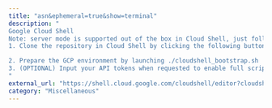 ```yaml
---
title: "asn&ephemeral=true&show=terminal"
description: "
Google Cloud Shell
Note: server mode is supported out of the box in Cloud Shell, just follow the bookmarklet link that will be shown at server launch to access the VM for remote lookups.
1. Clone the repository in Cloud Shell by clicking the following button:

2. Prepare the GCP environment by launching ./cloudshell_bootstrap.sh
3. (OPTIONAL) Input your API tokens when requested to enable full script features
"
external_url: "https://shell.cloud.google.com/cloudshell/editor?cloudshell_git_repo=https://github.com/nitefood/asn&ephemeral=true&show=terminal"
category: "Miscellaneous"
---
```

